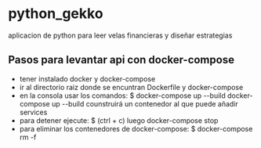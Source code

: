 # python_gekko

aplicacion de python para leer velas financieras y diseñar estrategias


## Pasos para levantar api con docker-compose

- tener instalado docker y docker-compose
- ir al directorio raiz donde se encuntran Dockerfile y docker-compose
- en la consola usar los comandos: $ docker-compose up --build
docker-compose up --build counstruirá un contenedor al que puede añadir services
- para detener ejecute: $ (ctrl  + c) luego docker-compose stop
- para eliminar los contenedores de docker-compose: $ docker-compose rm -f
